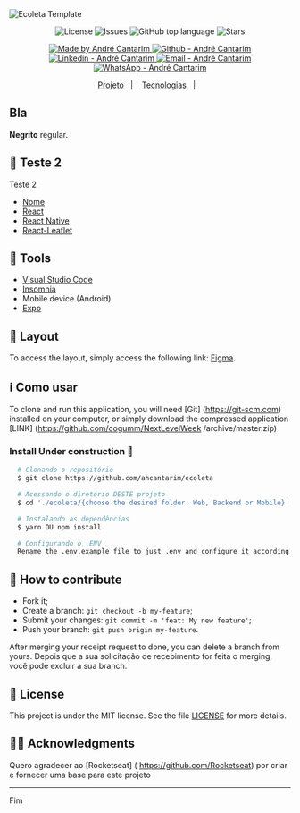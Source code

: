 <img alt="Ecoleta Template" src= "https://github.com/ahcantarim/ecoleta/blob/master/assets/Template.png?raw=true" />


<p align="center">
  <a href="#" style="text-decoration: none">
    <img alt="License" src="https://img.shields.io/github/license/ahcantarim/readme?color=34CB79" />
  </a>
  <a href="https://github.com/ahcantarim/readme/issues" style="text-decoration: none">
    <img alt="Issues" src="https://img.shields.io/github/issues/ahcantarim/readme?color=34CB79" />
  </a>
  <a href="#" style="text-decoration: none">
    <img alt="GitHub top language" src="https://img.shields.io/github/languages/top/ahcantarim/readme?color=34CB79" />
  </a>
  <a href="https://github.com/ahcantarim/readme/stargazers" style="text-decoration: none" >
    <img alt="Stars" src="https://img.shields.io/github/stars/ahcantarim/readme?style=social" />
  </a>
</p>

<p align="center">
  <a href="https://github.com/ahcantarim" target="_blank">
    <img alt="Made by André Cantarim" src="https://img.shields.io/badge/made%20by-Andr%C3%A9_Cantarim-informational?color=34CB79">
  </a>
  <a href="https://github.com/ahcantarim" target="_blank" >
    <img alt="Github - André Cantarim" src="https://img.shields.io/badge/Github--%23F8952D?style=social&logo=github">
  </a>
  <a href="https://www.linkedin.com/in/ahcantarim/" target="_blank" >
    <img alt="Linkedin - André Cantarim" src="https://img.shields.io/badge/Linkedin--%23F8952D?style=social&logo=linkedin">
  </a>
  <a href="mailto:andre.cantarim@gmail.com" target="_blank" >
    <img alt="Email - André Cantarim" src="https://img.shields.io/badge/Email--%23F8952D?style=social&logo=gmail">
  </a>
  <a href="https://api.whatsapp.com/send?phone=5511996834418" target="_blank" >
    <img alt="WhatsApp - André Cantarim" src="https://img.shields.io/badge/Whatsapp--%23F8952D?style=social&logo=whatsapp">
  </a>
</p>

<p align="center">
 <a href="#-teste">Projeto</a>&nbsp;&nbsp;&nbsp;|&nbsp;&nbsp;&nbsp;
 <a href="#teste2">Tecnologias</a>&nbsp;&nbsp;&nbsp;|&nbsp;&nbsp;&nbsp;
</p>

## Bla
**Negrito** regular.

## :rocket: Teste 2
Teste 2

- [Nome](link)
- [React](https://github.com/facebook/react)
- [React Native](https://github.com/facebook/react-native)
- [React-Leaflet](https://github.com/PaulLeCam/react-leaflet)

## :hammer: Tools
- [Visual Studio Code](https://code.visualstudio.com)
- [Insomnia](https://insomnia.rest)
- Mobile device (Android)
- [Expo](https://expo.io/)


## 🔖 Layout
To access the layout, simply access the following link: [Figma](<https://www.figma.com/file/9TlOcj6l7D05fZhU12xWT3/Ecoleta-(Booster)>).


## :information_source: Como usar
To clone and run this application, you will need [Git] (https://git-scm.com) installed on your computer, or simply download the compressed application [LINK] (https://github.com/cogumm/NextLevelWeek /archive/master.zip)

### Install Under construction :construction:
```bash
  # Clonando o repositório
  $ git clone https://github.com/ahcantarim/ecoleta

  # Acessando o diretório DESTE projeto
  $ cd './ecoleta/{choose the desired folder: Web, Backend or Mobile}'

  # Instalando as dependências
  $ yarn OU npm install

  # Configurando o .ENV
  Rename the .env.example file to just .env and configure it according to your choices.

```

## 🤔 How to contribute
- Fork it;
- Create a branch: `git checkout -b my-feature`;
- Submit your changes: `git commit -m 'feat: My new feature'`;
- Push your branch: `git push origin my-feature`.

After merging your receipt request to done, you can delete a branch from yours.
Depois que a sua solicitação de recebimento for feita o merging, você pode excluir a sua branch.

## :memo: License
This project is under the MIT license. See the file [LICENSE](LICENSE) for more details.

## 🙏🏼 Acknowledgments
Quero agradecer ao [Rocketseat] ( https://github.com/Rocketseat) por criar e fornecer uma base para este projeto

---

Fim